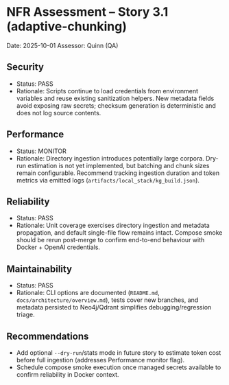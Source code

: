 # NFR Assessment – Story 3.1 (adaptive-chunking)

Date: 2025-10-01
Assessor: Quinn (QA)

## Security
- Status: PASS
- Rationale: Scripts continue to load credentials from environment variables and reuse existing sanitization helpers. New metadata fields avoid exposing raw secrets; checksum generation is deterministic and does not log source contents.

## Performance
- Status: MONITOR
- Rationale: Directory ingestion introduces potentially large corpora. Dry-run estimation is not yet implemented, but batching and chunk sizes remain configurable. Recommend tracking ingestion duration and token metrics via emitted logs (`artifacts/local_stack/kg_build.json`).

## Reliability
- Status: PASS
- Rationale: Unit coverage exercises directory ingestion and metadata propagation, and default single-file flow remains intact. Compose smoke should be rerun post-merge to confirm end-to-end behaviour with Docker + OpenAI credentials.

## Maintainability
- Status: PASS
- Rationale: CLI options are documented (`README.md`, `docs/architecture/overview.md`), tests cover new branches, and metadata persisted to Neo4j/Qdrant simplifies debugging/regression triage.

## Recommendations
- Add optional `--dry-run`/stats mode in future story to estimate token cost before full ingestion (addresses Performance monitor flag).
- Schedule compose smoke execution once managed secrets available to confirm reliability in Docker context.
